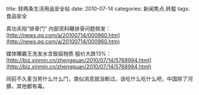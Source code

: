 title: 转两条生活用品安全帖
date: 2010-07-14
categories: 新闻焦点,转载
tags: 食品安全

真功夫陷“排骨门” 内部资料曝排骨问题频发：[http://news.qq.com/a/20100714/000960.htm](http://news.qq.com/a/20100714/000960.htm)

媒体曝霸王洗发水含致癌物质 股价大跌13%：[http://biz.xinmin.cn/zhengquan/2010/07/14/5768994.html](http://biz.xinmin.cn/zhengquan/2010/07/14/5768994.html)

同前不久麦当劳什么什么门，类似消息就没断过。该吃什么吃什么吧，中国除了河豚，其他都有毒。
